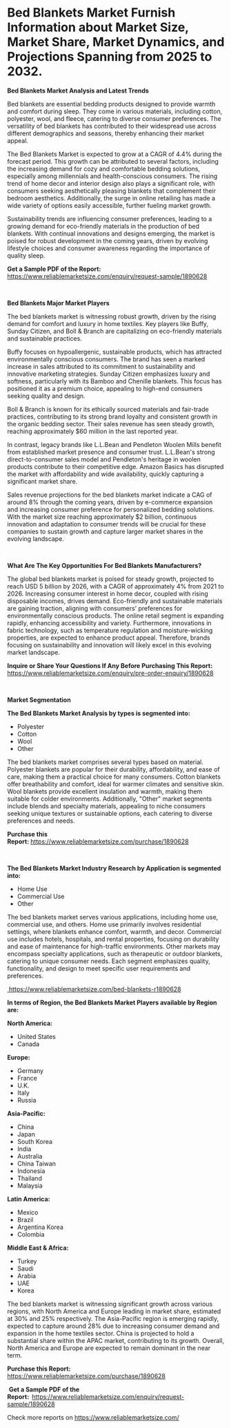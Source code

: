 <p><h1>Bed Blankets Market Furnish Information about Market Size, Market Share, Market Dynamics, and Projections Spanning from 2025 to 2032.</h1></p><p><strong>Bed Blankets Market Analysis and Latest Trends</strong></p>
<p><p>Bed blankets are essential bedding products designed to provide warmth and comfort during sleep. They come in various materials, including cotton, polyester, wool, and fleece, catering to diverse consumer preferences. The versatility of bed blankets has contributed to their widespread use across different demographics and seasons, thereby enhancing their market appeal.</p><p>The Bed Blankets Market is expected to grow at a CAGR of 4.4% during the forecast period. This growth can be attributed to several factors, including the increasing demand for cozy and comfortable bedding solutions, especially among millennials and health-conscious consumers. The rising trend of home decor and interior design also plays a significant role, with consumers seeking aesthetically pleasing blankets that complement their bedroom aesthetics. Additionally, the surge in online retailing has made a wide variety of options easily accessible, further fueling market growth. </p><p>Sustainability trends are influencing consumer preferences, leading to a growing demand for eco-friendly materials in the production of bed blankets. With continual innovations and designs emerging, the market is poised for robust development in the coming years, driven by evolving lifestyle choices and consumer awareness regarding the importance of quality sleep.</p></p>
<p><strong>Get a Sample PDF of the Report:&nbsp;</strong> <a href="https://www.reliablemarketsize.com/enquiry/request-sample/1890628?utm_campaign=2212&utm_medium=2&utm_source=Github&utm_content=ia&utm_term=09022025&utm_id=bed-blankets">https://www.reliablemarketsize.com/enquiry/request-sample/1890628</a></p>
<p>&nbsp;</p>
<p><strong>Bed Blankets Major Market Players</strong></p>
<p><p>The bed blankets market is witnessing robust growth, driven by the rising demand for comfort and luxury in home textiles. Key players like Buffy, Sunday Citizen, and Boll & Branch are capitalizing on eco-friendly materials and sustainable practices. </p><p>Buffy focuses on hypoallergenic, sustainable products, which has attracted environmentally conscious consumers. The brand has seen a marked increase in sales attributed to its commitment to sustainability and innovative marketing strategies. Sunday Citizen emphasizes luxury and softness, particularly with its Bamboo and Chenille blankets. This focus has positioned it as a premium choice, appealing to high-end consumers seeking quality and design.</p><p>Boll & Branch is known for its ethically sourced materials and fair-trade practices, contributing to its strong brand loyalty and consistent growth in the organic bedding sector. Their sales revenue has seen steady growth, reaching approximately $60 million in the last reported year.</p><p>In contrast, legacy brands like L.L.Bean and Pendleton Woolen Mills benefit from established market presence and consumer trust. L.L.Bean's strong direct-to-consumer sales model and Pendleton's heritage in woolen products contribute to their competitive edge. Amazon Basics has disrupted the market with affordability and wide availability, quickly capturing a significant market share.</p><p>Sales revenue projections for the bed blankets market indicate a CAG of around 8% through the coming years, driven by e-commerce expansion and increasing consumer preference for personalized bedding solutions. With the market size reaching approximately $2 billion, continuous innovation and adaptation to consumer trends will be crucial for these companies to sustain growth and capture larger market shares in the evolving landscape.</p></p>
<p>&nbsp;</p>
<p><strong>What Are The Key Opportunities For Bed Blankets Manufacturers?</strong></p>
<p><p>The global bed blankets market is poised for steady growth, projected to reach USD 5 billion by 2026, with a CAGR of approximately 4% from 2021 to 2026. Increasing consumer interest in home decor, coupled with rising disposable incomes, drives demand. Eco-friendly and sustainable materials are gaining traction, aligning with consumers’ preferences for environmentally conscious products. The online retail segment is expanding rapidly, enhancing accessibility and variety. Furthermore, innovations in fabric technology, such as temperature regulation and moisture-wicking properties, are expected to enhance product appeal. Therefore, brands focusing on sustainability and innovation will likely excel in this evolving market landscape.</p></p>
<p><strong>Inquire or Share Your Questions If Any Before Purchasing This Report:</strong> <a href="https://www.reliablemarketsize.com/enquiry/pre-order-enquiry/1890628?utm_campaign=2212&utm_medium=2&utm_source=Github&utm_content=ia&utm_term=09022025&utm_id=bed-blankets">https://www.reliablemarketsize.com/enquiry/pre-order-enquiry/1890628</a></p>
<p>&nbsp;</p>
<p><strong>Market Segmentation</strong></p>
<p><strong>The Bed Blankets Market Analysis by types is segmented into:</strong></p>
<p><ul><li>Polyester</li><li>Cotton</li><li>Wool</li><li>Other</li></ul></p>
<p><p>The bed blankets market comprises several types based on material. Polyester blankets are popular for their durability, affordability, and ease of care, making them a practical choice for many consumers. Cotton blankets offer breathability and comfort, ideal for warmer climates and sensitive skin. Wool blankets provide excellent insulation and warmth, making them suitable for colder environments. Additionally, "Other" market segments include blends and specialty materials, appealing to niche consumers seeking unique textures or sustainable options, each catering to diverse preferences and needs.</p></p>
<p><strong>Purchase this Report:&nbsp;</strong><a href="https://www.reliablemarketsize.com/purchase/1890628?utm_campaign=2212&utm_medium=2&utm_source=Github&utm_content=ia&utm_term=09022025&utm_id=bed-blankets">https://www.reliablemarketsize.com/purchase/1890628</a></p>
<p>&nbsp;</p>
<p><strong>The Bed Blankets Market Industry Research by Application is segmented into:</strong></p>
<p><ul><li>Home Use</li><li>Commercial Use</li><li>Other</li></ul></p>
<p><p>The bed blankets market serves various applications, including home use, commercial use, and others. Home use primarily involves residential settings, where blankets enhance comfort, warmth, and decor. Commercial use includes hotels, hospitals, and rental properties, focusing on durability and ease of maintenance for high-traffic environments. Other markets may encompass specialty applications, such as therapeutic or outdoor blankets, catering to unique consumer needs. Each segment emphasizes quality, functionality, and design to meet specific user requirements and preferences.</p></p>
<p><a href="https://www.reliablemarketsize.com/bed-blankets-r1890628?utm_campaign=2212&utm_medium=2&utm_source=Github&utm_content=ia&utm_term=09022025&utm_id=bed-blankets">&nbsp;https://www.reliablemarketsize.com/bed-blankets-r1890628</a></p>
<p><strong>In terms of Region, the Bed Blankets Market Players available by Region are:</strong></p>
<p>
    <p> <strong> North America: </strong>
        <ul>
            <li>United States</li>
            <li>Canada</li>
        </ul>
        </p> 
    <p> <strong> Europe: </strong>
        <ul>
            <li>Germany</li>
            <li>France</li>
            <li>U.K.</li>
            <li>Italy</li>
            <li>Russia</li>
        </ul>
        </p> 
    <p> <strong> Asia-Pacific: </strong>
        <ul>
            <li>China</li>
            <li>Japan</li>
            <li>South Korea</li>
            <li>India</li>
            <li>Australia</li>
            <li>China Taiwan</li>
            <li>Indonesia</li>
            <li>Thailand</li>
            <li>Malaysia</li>
        </ul>
        </p> 
    <p> <strong> Latin America: </strong>
        <ul>
            <li>Mexico</li>
            <li>Brazil</li>
            <li>Argentina Korea</li>
            <li>Colombia</li>
        </ul>
        </p> 
    <p> <strong> Middle East & Africa: </strong>
        <ul>
            <li>Turkey</li>
            <li>Saudi</li>
            <li>Arabia</li>
            <li>UAE</li>
            <li>Korea</li>
        </ul>
    </p>
    </p>
<p><p>The bed blankets market is witnessing significant growth across various regions, with North America and Europe leading in market share, estimated at 30% and 25% respectively. The Asia-Pacific region is emerging rapidly, expected to capture around 28% due to increasing consumer demand and expansion in the home textiles sector. China is projected to hold a substantial share within the APAC market, contributing to its growth. Overall, North America and Europe are expected to remain dominant in the near term.</p></p>
<p><strong>Purchase this Report: </strong><a href="https://www.reliablemarketsize.com/purchase/1890628?utm_campaign=2212&utm_medium=2&utm_source=Github&utm_content=ia&utm_term=09022025&utm_id=bed-blankets">https://www.reliablemarketsize.com/purchase/1890628</a></p>
<p>&nbsp;<strong>Get a Sample PDF of the Report:&nbsp;&nbsp;</strong><a href="https://www.reliablemarketsize.com/enquiry/request-sample/1890628?utm_campaign=2212&utm_medium=2&utm_source=Github&utm_content=ia&utm_term=09022025&utm_id=bed-blankets">https://www.reliablemarketsize.com/enquiry/request-sample/1890628</a></p>
<p><strong></strong></p>
<p>Check more reports on <a href="https://www.reliablemarketsize.com/?utm_campaign=2212&utm_medium=2&utm_source=Github&utm_content=ia&utm_term=09022025&utm_id=bed-blankets">https://www.reliablemarketsize.com/</a></p>
